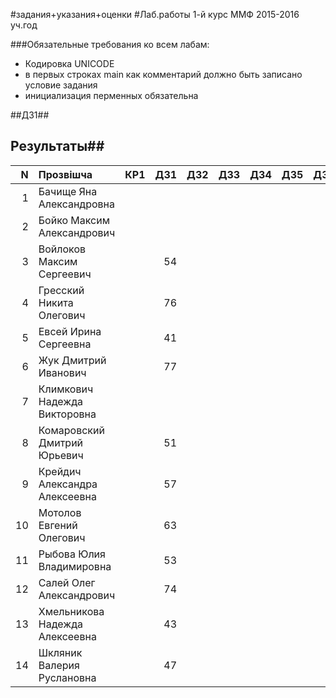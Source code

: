 #задания+указания+оценки
#Лаб.работы 1-й курс ММФ 2015-2016 уч.год

###Обязательные требования ко всем лабам:
* Кодировка UNICODE   
* в первых строках main как комментарий должно быть записано условие задания   
* инициализация перменных обязательна  

##ДЗ1##


## Результаты##

|N  |Прозвішча                     | КР1 | ДЗ1 |  ДЗ2| ДЗ3 |ДЗ4 |ДЗ5 | ДЗ6 |итого  |
|--:|:-----------------------------|:---:|----:|:---:|----:|:--:|----:|:--:|----:|
|  1|Бачище Яна Александровна      |     |     |     |     |    |     |    |4|
|  2|Бойко Максим Александрович    |     |     |     |     |    |     |    | 6-7|
|  3|Войлоков Максим Сергеевич     |     |  54 |     |     |    |     |    |7-8|
|  4|Гресский Никита Олегович      |     |  76 |     |     |    |     |    |7-8|
|  5|Евсей Ирина Сергеевна         |     |  41 |     |     |    |     |    |7-8|
|  6|Жук Дмитрий Иванович          |     |  77 |     |     |    |     |    |6-7|
|  7|Климкович Надежда Викторовна  |     |     |     |     |    |     |    |6-7|
|  8|Комаровский Дмитрий Юрьевич   |     |  51 |     |     |    |     |    |8-9|
|  9|Крейдич Александра Алексеевна |     |  57 |     |     |    |     |    |7-8|
| 10|Мотолов Евгений Олегович      |     |  63 |     |     |    |     |    |6-7| 
| 11|Рыбова Юлия Владимировна      |     |  53 |     |     |    |     |    |6-7|
| 12|Салей Олег Александрович      |     |  74 |     |     |    |     |    |8-9|
| 13|Хмельникова Надежда Алексеевна|     |  43 |     |     |    |     |    |8|
| 14|Шкляник Валерия Руслановна    |     |  47 |     |     |    |     |    |5-6|
